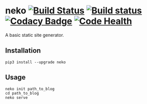 # neko [![Build Status](https://travis-ci.org/Frederick-S/neko.svg?branch=master)](https://travis-ci.org/Frederick-S/neko) [![Build status](https://ci.appveyor.com/api/projects/status/kjvhdbpxg0q7d180?svg=true)](https://ci.appveyor.com/project/Frederick-S/neko) [![Codacy Badge](https://api.codacy.com/project/badge/Grade/282b41448f2f4516b2537882e5d8db6a)](https://www.codacy.com/app/Frederick-S/neko?utm_source=github.com&amp;utm_medium=referral&amp;utm_content=Frederick-S/neko&amp;utm_campaign=Badge_Grade) [![Code Health](https://landscape.io/github/Frederick-S/neko/master/landscape.svg?style=flat)](https://landscape.io/github/Frederick-S/neko/master)
A basic static site generator.

## Installation
```
pip3 install --upgrade neko
```

## Usage
```
neko init path_to_blog
cd path_to_blog
neko serve
```